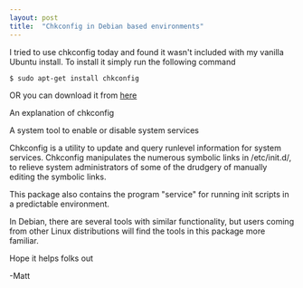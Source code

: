 ```yaml
---
layout: post
title:  "Chkconfig in Debian based environments"
---
```


I tried to use chkconfig today and found it wasn't included with my vanilla Ubuntu install. To install it simply run the following command

	$ sudo apt-get install chkconfig

OR you can download it from [here](http://ubuntu2.cica.es/ubuntu/ubuntu/pool/universe/c/chkconfig/)

An explanation of chkconfig

A system tool to enable or disable system services

Chkconfig is a utility to update and query runlevel information for system services. Chkconfig manipulates the numerous symbolic links in /etc/init.d/, to relieve system administrators of some of the drudgery of manually editing the symbolic links.

This package also contains the program "service" for running init scripts in a predictable environment.

In Debian, there are several tools with similar functionality, but users coming from other Linux distributions will find the tools in this package more familiar. 

Hope it helps folks out

-Matt